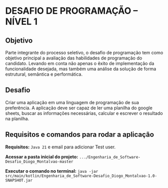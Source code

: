 # DESAFIO DE PROGRAMAÇÃO – NÍVEL 1
## Objetivo
Parte integrante do processo seletivo, o desafio de programação tem como objetivo  principal a avaliação das habilidades de programação do candidato. Levando em conta não  apenas o êxito de implementação da funcionalidade desejada, mas também uma análise da  solução de forma estrutural, semântica e performática.
## Desafio
Criar uma aplicação em uma linguagem de programação de sua preferência. A aplicação deve ser capaz de ler  uma planilha do google sheets, buscar as informações necessárias, calcular e escrever o  resultado na planilha. 
## Requisitos e comandos para rodar a aplicação
**Requisitos:** `Java 21` e email para adicionar Test user.

**Acessar a pasta inicial do projeto:** `.../Engenharia_de_Software-Desafio_Diogo_Montalvao-master`

**Executar o comando no terminal:** `java -jar src/main/kotlin/Engenharia_de_Software-Desafio_Diogo_Montalvao-1.0-SNAPSHOT.jar`
